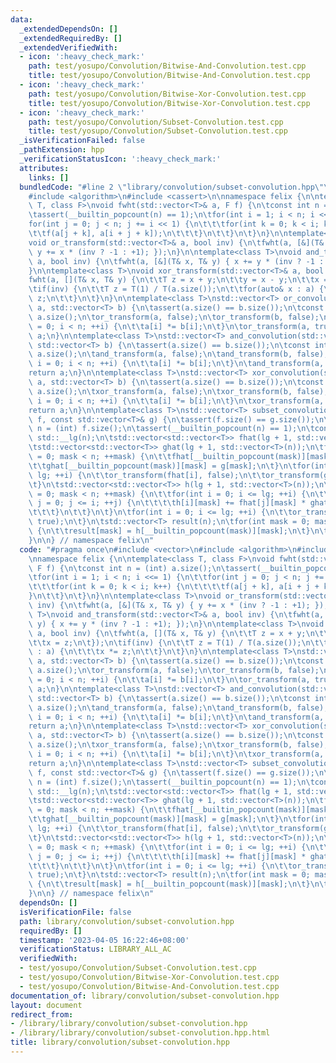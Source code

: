 ```yaml
---
data:
  _extendedDependsOn: []
  _extendedRequiredBy: []
  _extendedVerifiedWith:
  - icon: ':heavy_check_mark:'
    path: test/yosupo/Convolution/Bitwise-And-Convolution.test.cpp
    title: test/yosupo/Convolution/Bitwise-And-Convolution.test.cpp
  - icon: ':heavy_check_mark:'
    path: test/yosupo/Convolution/Bitwise-Xor-Convolution.test.cpp
    title: test/yosupo/Convolution/Bitwise-Xor-Convolution.test.cpp
  - icon: ':heavy_check_mark:'
    path: test/yosupo/Convolution/Subset-Convolution.test.cpp
    title: test/yosupo/Convolution/Subset-Convolution.test.cpp
  _isVerificationFailed: false
  _pathExtension: hpp
  _verificationStatusIcon: ':heavy_check_mark:'
  attributes:
    links: []
  bundledCode: "#line 2 \"library/convolution/subset-convolution.hpp\"\n#include <vector>\n\
    #include <algorithm>\n#include <cassert>\n\nnamespace felix {\n\ntemplate<class\
    \ T, class F>\nvoid fwht(std::vector<T>& a, F f) {\n\tconst int n = (int) a.size();\n\
    \tassert(__builtin_popcount(n) == 1);\n\tfor(int i = 1; i < n; i <<= 1) {\n\t\t\
    for(int j = 0; j < n; j += i << 1) {\n\t\t\tfor(int k = 0; k < i; k++) {\n\t\t\
    \t\tf(a[j + k], a[i + j + k]);\n\t\t\t}\n\t\t}\n\t}\n}\n\ntemplate<class T>\n\
    void or_transform(std::vector<T>& a, bool inv) {\n\tfwht(a, [&](T& x, T& y) {\
    \ y += x * (inv ? -1 : +1); });\n}\n\ntemplate<class T>\nvoid and_transform(std::vector<T>&\
    \ a, bool inv) {\n\tfwht(a, [&](T& x, T& y) { x += y * (inv ? -1 : +1); });\n\
    }\n\ntemplate<class T>\nvoid xor_transform(std::vector<T>& a, bool inv) {\n\t\
    fwht(a, [](T& x, T& y) {\n\t\tT z = x + y;\n\t\ty = x - y;\n\t\tx = z;\n\t});\n\
    \tif(inv) {\n\t\tT z = T(1) / T(a.size());\n\t\tfor(auto& x : a) {\n\t\t\tx *=\
    \ z;\n\t\t}\n\t}\n}\n\ntemplate<class T>\nstd::vector<T> or_convolution(std::vector<T>\
    \ a, std::vector<T> b) {\n\tassert(a.size() == b.size());\n\tconst int n = (int)\
    \ a.size();\n\tor_transform(a, false);\n\tor_transform(b, false);\n\tfor(int i\
    \ = 0; i < n; ++i) {\n\t\ta[i] *= b[i];\n\t}\n\tor_transform(a, true);\n\treturn\
    \ a;\n}\n\ntemplate<class T>\nstd::vector<T> and_convolution(std::vector<T> a,\
    \ std::vector<T> b) {\n\tassert(a.size() == b.size());\n\tconst int n = (int)\
    \ a.size();\n\tand_transform(a, false);\n\tand_transform(b, false);\n\tfor(int\
    \ i = 0; i < n; ++i) {\n\t\ta[i] *= b[i];\n\t}\n\tand_transform(a, true);\n\t\
    return a;\n}\n\ntemplate<class T>\nstd::vector<T> xor_convolution(std::vector<T>\
    \ a, std::vector<T> b) {\n\tassert(a.size() == b.size());\n\tconst int n = (int)\
    \ a.size();\n\txor_transform(a, false);\n\txor_transform(b, false);\n\tfor (int\
    \ i = 0; i < n; ++i) {\n\t\ta[i] *= b[i];\n\t}\n\txor_transform(a, true);\n\t\
    return a;\n}\n\ntemplate<class T>\nstd::vector<T> subset_convolution(const std::vector<T>&\
    \ f, const std::vector<T>& g) {\n\tassert(f.size() == g.size());\n\tconst int\
    \ n = (int) f.size();\n\tassert(__builtin_popcount(n) == 1);\n\tconst int lg =\
    \ std::__lg(n);\n\tstd::vector<std::vector<T>> fhat(lg + 1, std::vector<T>(n));\n\
    \tstd::vector<std::vector<T>> ghat(lg + 1, std::vector<T>(n));\n\tfor(int mask\
    \ = 0; mask < n; ++mask) {\n\t\tfhat[__builtin_popcount(mask)][mask] = f[mask];\n\
    \t\tghat[__builtin_popcount(mask)][mask] = g[mask];\n\t}\n\tfor(int i = 0; i <=\
    \ lg; ++i) {\n\t\tor_transform(fhat[i], false);\n\t\tor_transform(ghat[i], false);\n\
    \t}\n\tstd::vector<std::vector<T>> h(lg + 1, std::vector<T>(n));\n\tfor(int mask\
    \ = 0; mask < n; ++mask) {\n\t\tfor(int i = 0; i <= lg; ++i) {\n\t\t\tfor(int\
    \ j = 0; j <= i; ++j) {\n\t\t\t\th[i][mask] += fhat[j][mask] * ghat[i - j][mask];\n\
    \t\t\t}\n\t\t}\n\t}\n\tfor(int i = 0; i <= lg; ++i) {\n\t\tor_transform(h[i],\
    \ true);\n\t}\n\tstd::vector<T> result(n);\n\tfor(int mask = 0; mask < n; ++mask)\
    \ {\n\t\tresult[mask] = h[__builtin_popcount(mask)][mask];\n\t}\n\treturn result;\n\
    }\n\n} // namespace felix\n"
  code: "#pragma once\n#include <vector>\n#include <algorithm>\n#include <cassert>\n\
    \nnamespace felix {\n\ntemplate<class T, class F>\nvoid fwht(std::vector<T>& a,\
    \ F f) {\n\tconst int n = (int) a.size();\n\tassert(__builtin_popcount(n) == 1);\n\
    \tfor(int i = 1; i < n; i <<= 1) {\n\t\tfor(int j = 0; j < n; j += i << 1) {\n\
    \t\t\tfor(int k = 0; k < i; k++) {\n\t\t\t\tf(a[j + k], a[i + j + k]);\n\t\t\t\
    }\n\t\t}\n\t}\n}\n\ntemplate<class T>\nvoid or_transform(std::vector<T>& a, bool\
    \ inv) {\n\tfwht(a, [&](T& x, T& y) { y += x * (inv ? -1 : +1); });\n}\n\ntemplate<class\
    \ T>\nvoid and_transform(std::vector<T>& a, bool inv) {\n\tfwht(a, [&](T& x, T&\
    \ y) { x += y * (inv ? -1 : +1); });\n}\n\ntemplate<class T>\nvoid xor_transform(std::vector<T>&\
    \ a, bool inv) {\n\tfwht(a, [](T& x, T& y) {\n\t\tT z = x + y;\n\t\ty = x - y;\n\
    \t\tx = z;\n\t});\n\tif(inv) {\n\t\tT z = T(1) / T(a.size());\n\t\tfor(auto& x\
    \ : a) {\n\t\t\tx *= z;\n\t\t}\n\t}\n}\n\ntemplate<class T>\nstd::vector<T> or_convolution(std::vector<T>\
    \ a, std::vector<T> b) {\n\tassert(a.size() == b.size());\n\tconst int n = (int)\
    \ a.size();\n\tor_transform(a, false);\n\tor_transform(b, false);\n\tfor(int i\
    \ = 0; i < n; ++i) {\n\t\ta[i] *= b[i];\n\t}\n\tor_transform(a, true);\n\treturn\
    \ a;\n}\n\ntemplate<class T>\nstd::vector<T> and_convolution(std::vector<T> a,\
    \ std::vector<T> b) {\n\tassert(a.size() == b.size());\n\tconst int n = (int)\
    \ a.size();\n\tand_transform(a, false);\n\tand_transform(b, false);\n\tfor(int\
    \ i = 0; i < n; ++i) {\n\t\ta[i] *= b[i];\n\t}\n\tand_transform(a, true);\n\t\
    return a;\n}\n\ntemplate<class T>\nstd::vector<T> xor_convolution(std::vector<T>\
    \ a, std::vector<T> b) {\n\tassert(a.size() == b.size());\n\tconst int n = (int)\
    \ a.size();\n\txor_transform(a, false);\n\txor_transform(b, false);\n\tfor (int\
    \ i = 0; i < n; ++i) {\n\t\ta[i] *= b[i];\n\t}\n\txor_transform(a, true);\n\t\
    return a;\n}\n\ntemplate<class T>\nstd::vector<T> subset_convolution(const std::vector<T>&\
    \ f, const std::vector<T>& g) {\n\tassert(f.size() == g.size());\n\tconst int\
    \ n = (int) f.size();\n\tassert(__builtin_popcount(n) == 1);\n\tconst int lg =\
    \ std::__lg(n);\n\tstd::vector<std::vector<T>> fhat(lg + 1, std::vector<T>(n));\n\
    \tstd::vector<std::vector<T>> ghat(lg + 1, std::vector<T>(n));\n\tfor(int mask\
    \ = 0; mask < n; ++mask) {\n\t\tfhat[__builtin_popcount(mask)][mask] = f[mask];\n\
    \t\tghat[__builtin_popcount(mask)][mask] = g[mask];\n\t}\n\tfor(int i = 0; i <=\
    \ lg; ++i) {\n\t\tor_transform(fhat[i], false);\n\t\tor_transform(ghat[i], false);\n\
    \t}\n\tstd::vector<std::vector<T>> h(lg + 1, std::vector<T>(n));\n\tfor(int mask\
    \ = 0; mask < n; ++mask) {\n\t\tfor(int i = 0; i <= lg; ++i) {\n\t\t\tfor(int\
    \ j = 0; j <= i; ++j) {\n\t\t\t\th[i][mask] += fhat[j][mask] * ghat[i - j][mask];\n\
    \t\t\t}\n\t\t}\n\t}\n\tfor(int i = 0; i <= lg; ++i) {\n\t\tor_transform(h[i],\
    \ true);\n\t}\n\tstd::vector<T> result(n);\n\tfor(int mask = 0; mask < n; ++mask)\
    \ {\n\t\tresult[mask] = h[__builtin_popcount(mask)][mask];\n\t}\n\treturn result;\n\
    }\n\n} // namespace felix\n"
  dependsOn: []
  isVerificationFile: false
  path: library/convolution/subset-convolution.hpp
  requiredBy: []
  timestamp: '2023-04-05 16:22:46+08:00'
  verificationStatus: LIBRARY_ALL_AC
  verifiedWith:
  - test/yosupo/Convolution/Subset-Convolution.test.cpp
  - test/yosupo/Convolution/Bitwise-Xor-Convolution.test.cpp
  - test/yosupo/Convolution/Bitwise-And-Convolution.test.cpp
documentation_of: library/convolution/subset-convolution.hpp
layout: document
redirect_from:
- /library/library/convolution/subset-convolution.hpp
- /library/library/convolution/subset-convolution.hpp.html
title: library/convolution/subset-convolution.hpp
---
```

